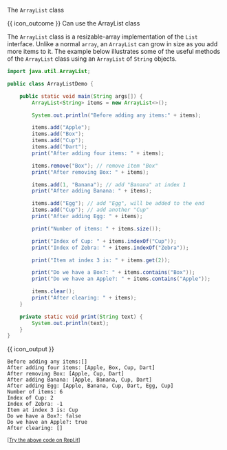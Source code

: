 <span id="title">The `ArrayList` class</span>

<span id="prereqs"></span>

<span id="outcomes">{{ icon_outcome }} Can use the ArrayList class</span>

<div id="body">

The `ArrayList` class is a resizable-array implementation of the `List` interface. Unlike a normal `array`, an `ArrayList` can grow in size as you add more items to it. The example below illustrates some of the useful methods of the `ArrayList` class using an `ArrayList` of `String` objects.

```java
import java.util.ArrayList;

public class ArrayListDemo {

    public static void main(String args[]) {
        ArrayList<String> items = new ArrayList<>();

        System.out.println("Before adding any items:" + items);

        items.add("Apple");
        items.add("Box");
        items.add("Cup");
        items.add("Dart");
        print("After adding four items: " + items);

        items.remove("Box"); // remove item "Box"
        print("After removing Box: " + items);

        items.add(1, "Banana"); // add "Banana" at index 1
        print("After adding Banana: " + items);

        items.add("Egg"); // add "Egg", will be added to the end
        items.add("Cup"); // add another "Cup"
        print("After adding Egg: " + items);

        print("Number of items: " + items.size());

        print("Index of Cup: " + items.indexOf("Cup"));
        print("Index of Zebra: " + items.indexOf("Zebra"));

        print("Item at index 3 is: " + items.get(2));

        print("Do we have a Box?: " + items.contains("Box"));
        print("Do we have an Apple?: " + items.contains("Apple"));

        items.clear();
        print("After clearing: " + items);
    }

    private static void print(String text) {
        System.out.println(text);
    }
}
```
{{ icon_output }}
```
Before adding any items:[]
After adding four items: [Apple, Box, Cup, Dart]
After removing Box: [Apple, Cup, Dart]
After adding Banana: [Apple, Banana, Cup, Dart]
After adding Egg: [Apple, Banana, Cup, Dart, Egg, Cup]
Number of items: 6
Index of Cup: 2
Index of Zebra: -1
Item at index 3 is: Cup
Do we have a Box?: false
Do we have an Apple?: true
After clearing: []
```
<small>[[Try the above code on Repl.it](https://repl.it/@seedu/Demo-ArrayList)]</small>

</div>

<div id="extras">
<include src="resourcesPanel.md" boilerplate />
<include src="exercisesPanel.md" boilerplate/>
</div>
